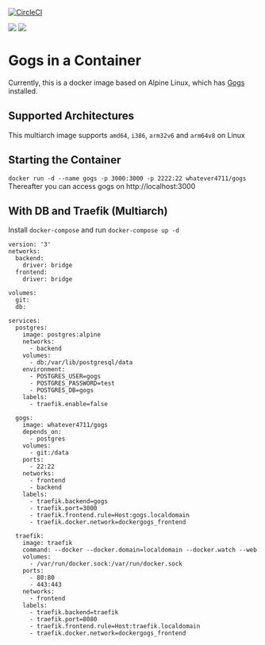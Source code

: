 [![CircleCI](https://circleci.com/gh/whatever4711/docker-gogs.svg?style=svg)](https://circleci.com/gh/whatever4711/docker-gogs)

[![](https://images.microbadger.com/badges/version/whatever4711/gogs.svg)](https://microbadger.com/images/whatever4711/gogs "Get your own version badge on microbadger.com")  [![](https://images.microbadger.com/badges/image/whatever4711/gogs.svg)](https://microbadger.com/images/whatever4711/gogs "Get your own image badge on microbadger.com")

# Gogs in a Container

Currently, this is a docker image based on Alpine Linux, which has [Gogs](http://gogs.io/) installed.

## Supported Architectures
This multiarch image supports `amd64`, `i386`, `arm32v6` and `arm64v8` on Linux

## Starting the Container
`docker run -d --name gogs -p 3000:3000 -p 2222:22 whatever4711/gogs`
Thereafter you can access gogs on http://localhost:3000

## With DB and Traefik (Multiarch)

Install `docker-compose` and run `docker-compose up -d`

```[docker-compose.yml]
version: '3'
networks:
  backend:
    driver: bridge
  frontend:
    driver: bridge

volumes:
  git:
  db:

services:
  postgres:
    image: postgres:alpine
    networks:
      - backend
    volumes:
      - db:/var/lib/postgresql/data
    environment:
      - POSTGRES_USER=gogs
      - POSTGRES_PASSWORD=test
      - POSTGRES_DB=gogs
    labels:
      - traefik.enable=false

  gogs:
    image: whatever4711/gogs
    depends_on:
      - postgres
    volumes:
      - git:/data
    ports:
      - 22:22
    networks:
      - frontend
      - backend
    labels:
      - traefik.backend=gogs
      - traefik.port=3000
      - traefik.frontend.rule=Host:gogs.localdomain
      - traefik.docker.network=dockergogs_frontend

  traefik:
    image: traefik
    command: --docker --docker.domain=localdomain --docker.watch --web
    volumes:
      - /var/run/docker.sock:/var/run/docker.sock
    ports:
      - 80:80
      - 443:443
    networks:
      - frontend
    labels:
      - traefik.backend=traefik
      - traefik.port=8080
      - traefik.frontend.rule=Host:traefik.localdomain
      - traefik.docker.network=dockergogs_frontend
```
